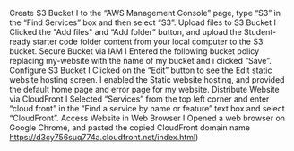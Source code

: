  Create S3 Bucket
I  to the “AWS Management Console” page, type “S3” in the “Find Services” box and then select “S3”.
Upload files to S3 Bucket
 I Clicked the "Add files" and “Add folder” button, and upload the Student-ready starter code folder content from your local computer to the S3 bucket.
Secure Bucket via IAM
 I Entered the following bucket policy replacing my-website with the name of my  bucket and  i clicked “Save”.
Configure S3 Bucket
 I Clicked  on the “Edit” button to see the Edit static website hosting screen. I enabled  the Static website hosting, and provided the default home page and error page for my  website.
Distribute Website via CloudFront
I Selected “Services” from the top left corner and enter “cloud front” in the “Find a service by name or feature” text box and select “CloudFront”. 
Access Website in Web Browser
 I Opened  a web browser on Google Chrome, and pasted the copied CloudFront domain name https://d3cy756suq774a.cloudfront.net/index.html) 
 